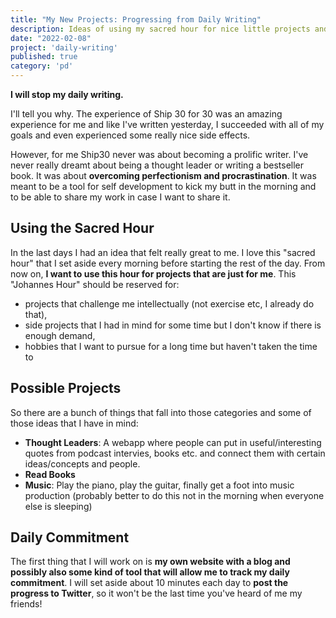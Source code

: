 ```yaml
---
title: "My New Projects: Progressing from Daily Writing"
description: Ideas of using my sacred hour for nice little projects and hobbies
date: "2022-02-08"
project: 'daily-writing'
published: true
category: 'pd'
---
```


**I will stop my daily writing.**

I'll tell you why. The experience of Ship 30 for 30 was an amazing experience for me and like I've written yesterday, I succeeded with all of my goals and even experienced some really nice side effects.

However, for me Ship30 never was about becoming a prolific writer. I've never really dreamt about being a thought leader or writing a bestseller book. It was about **overcoming perfectionism and procrastination**. It was meant to be a tool for self development to kick my butt in the morning and to be able to share my work in case I want to share it.

## Using the Sacred Hour

In the last days I had an idea that felt really great to me. I love this "sacred hour" that I set aside every morning before starting the rest of the day. From now on, **I want to use this hour for projects that are just for me**. This "Johannes Hour" should be reserved for:

* projects that challenge me intellectually (not exercise etc, I already do that),
* side projects that I had in mind for some time but I don't know if there is enough demand,
* hobbies that I want to pursue for a long time but haven't taken the time to

## Possible Projects

So there are a bunch of things that fall into those categories and some of those ideas that I have in mind:

* **Thought Leaders**: A webapp where people can put in useful/interesting quotes from podcast intervies, books etc. and connect them with certain ideas/concepts and people.
* **Read Books**
* **Music**: Play the piano, play the guitar, finally get a foot into music production (probably better to do this not in the morning when everyone else is sleeping)

## Daily Commitment

The first thing that I will work on is **my own website with a blog and possibly also some kind of tool that will allow me to track my daily commitment**. I will set aside about 10 minutes each day to **post the progress to Twitter**, so it won't be the last time you've heard of me my friends!